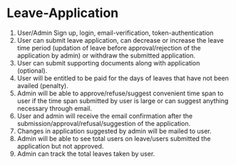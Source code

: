 # Leave-Application

1) User/Admin Sign up, login, email-verification, token-authentication
2) User can submit leave application, can decrease or increase the leave time period (updation of leave before approval/rejection of the application by admin) or withdraw the submitted application.
3) User can submit supporting documents along with application (optional).
4) User will be entitled to be paid for the days of leaves that have not been availed (penalty).
5) Admin will be able to approve/refuse/suggest convenient time span to user if the time span submitted by user is large or can suggest anything necessary through email.
6) User and admin will receive the email confirmation after the submission/approval/refusal/suggestion of the application.
7) Changes in application suggested by admin will be mailed to user.
8) Admin will be able to see total users on leave/users submitted the application but not approved.
9) Admin can track the total leaves taken by user. 
